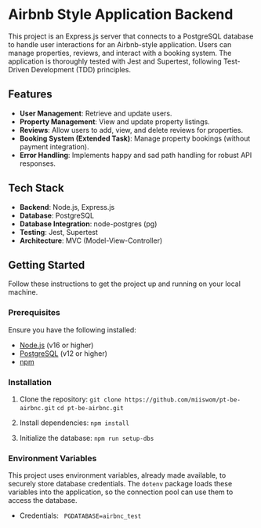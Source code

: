 # Airbnb Style Application Backend

This project is an Express.js server that connects to a PostgreSQL database to handle user interactions for an Airbnb-style application. Users can manage properties, reviews, and interact with a booking system. The application is thoroughly tested with Jest and Supertest, following Test-Driven Development (TDD) principles.

## Features

- **User Management**: Retrieve and update users.
- **Property Management**: View and update property listings.
- **Reviews**: Allow users to add, view, and delete reviews for properties.
- **Booking System (Extended Task)**: Manage property bookings (without payment integration).
- **Error Handling**: Implements happy and sad path handling for robust API responses.

## Tech Stack

- **Backend**: Node.js, Express.js
- **Database**: PostgreSQL
- **Database Integration**: node-postgres (pg)
- **Testing**: Jest, Supertest
- **Architecture**: MVC (Model-View-Controller)

## Getting Started

Follow these instructions to get the project up and running on your local machine.

### Prerequisites

Ensure you have the following installed:
- [Node.js](https://nodejs.org/) (v16 or higher)
- [PostgreSQL](https://www.postgresql.org/) (v12 or higher)
- [npm](https://www.npmjs.com/)

### Installation

1. Clone the repository:
   `git clone https://github.com/miiswom/pt-be-airbnc.git`
   `cd pt-be-airbnc.git`

2. Install dependencies:
   `npm install`

3. Initialize the database:
   `npm run setup-dbs`

### Environment Variables

This project uses environment variables, already made available, to securely store database credentials. The `dotenv` package loads these variables into the application, so the connection pool can use them to access the database. 

- Credentials:
` PGDATABASE=airbnc_test`
